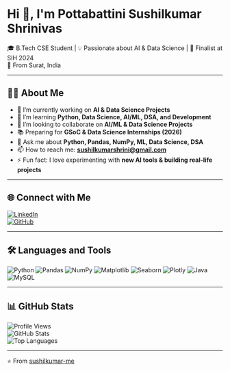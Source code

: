 # Hi 👋, I'm Pottabattini Sushilkumar Shrinivas  

🎓 B.Tech CSE Student | 💡 Passionate about AI & Data Science | 🚀 Finalist at SIH 2024  
📍 From Surat, India  

---

## 👨‍💻 About Me
- 🔭 I’m currently working on **AI & Data Science Projects**  
- 🌱 I’m learning **Python, Data Science, AI/ML, DSA, and Development**  
- 👯 I’m looking to collaborate on **AI/ML & Data Science Projects**  
- 📚 Preparing for **GSoC & Data Science Internships (2026)**  
- 💬 Ask me about **Python, Pandas, NumPy, ML, Data Science, DSA**  
- 📫 How to reach me: **[sushilkumarshrini@gmail.com](mailto:sushilkumarshrini@gmail.com)**  
- ⚡ Fun fact: I love experimenting with **new AI tools & building real-life projects**  

---

## 🌐 Connect with Me
[![LinkedIn](https://img.shields.io/badge/LinkedIn-blue?logo=linkedin&logoColor=white)](https://linkedin.com/in/your-link)  
[![GitHub](https://img.shields.io/badge/GitHub-black?logo=github&logoColor=white)](https://github.com/sushilkumar-me)  

---

## 🛠️ Languages and Tools
![Python](https://img.shields.io/badge/Python-3776AB?logo=python&logoColor=white)
![Pandas](https://img.shields.io/badge/Pandas-150458?logo=pandas&logoColor=white)
![NumPy](https://img.shields.io/badge/NumPy-013243?logo=numpy&logoColor=white)
![Matplotlib](https://img.shields.io/badge/Matplotlib-0C55A5?logo=plotly&logoColor=white)
![Seaborn](https://img.shields.io/badge/Seaborn-FF6F00?logo=python&logoColor=white)
![Plotly](https://img.shields.io/badge/Plotly-3F4F75?logo=plotly&logoColor=white)
![Java](https://img.shields.io/badge/Java-ED8B00?logo=java&logoColor=white)
![MySQL](https://img.shields.io/badge/MySQL-4479A1?logo=mysql&logoColor=white)

---

## 📊 GitHub Stats
![Profile Views](https://komarev.com/ghpvc/?username=sushilkumar-me&color=blue)  
![GitHub Stats](https://github-readme-stats.vercel.app/api?username=sushilkumar-me&show_icons=true&theme=radical)  
![Top Languages](https://github-readme-stats.vercel.app/api/top-langs/?username=sushilkumar-me&layout=compact&theme=tokyonight)  

---

⭐️ From [sushilkumar-me](https://github.com/sushilkumar-me)
